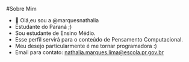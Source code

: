#Sobre Mim
- 👋 Olá,eu sou a @marquesnathalia
- Estudante do Paraná ;)
- Sou estudante de Ensino Médio.
- Esse perfil servirá  para o conteúdo de Pensamento Computacional.
- Meu desejo particularmente é me tornar programadora :)
- Email para contato: nathalia.marques.lima@escola.pr.gov.br
